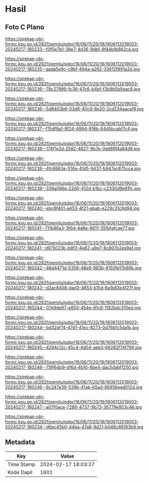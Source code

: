 # Hasil

## Foto C Plano

https://sirekap-obj-formc.kpu.go.id/282f/pemilu/pdpr/16/06/11/20/19/1606112019003-20240217-180233--f0f5e7b1-38e7-4d36-9dbf-8f44b1b662ca.jpg

https://sirekap-obj-formc.kpu.go.id/282f/pemilu/pdpr/16/06/11/20/19/1606112019003-20240217-180235--aada5e9c-c9bf-494a-a262-33612f891a2d.jpg

https://sirekap-obj-formc.kpu.go.id/282f/pemilu/pdpr/16/06/11/20/19/1606112019003-20240217-180236--78c27999-fc36-47c6-b4bf-f3b9b5b5eac8.jpg

https://sirekap-obj-formc.kpu.go.id/282f/pemilu/pdpr/16/06/11/20/19/1606112019003-20240217-180236--5d8403b6-03d6-40c9-8e20-2cd234aaca19.jpg

https://sirekap-obj-formc.kpu.go.id/282f/pemilu/pdpr/16/06/11/20/19/1606112019003-20240217-180237--f15df9a1-9f24-4994-918b-64d5bcabf7c4.jpg

https://sirekap-obj-formc.kpu.go.id/282f/pemilu/pdpr/16/06/11/20/19/1606112019003-20240217-180238--174f1e2d-2592-4827-9b7e-0dd69f4a84d9.jpg

https://sirekap-obj-formc.kpu.go.id/282f/pemilu/pdpr/16/06/11/20/19/1606112019003-20240217-180239--4fc6663e-516a-41d5-9437-b947ac875cca.jpg

https://sirekap-obj-formc.kpu.go.id/282f/pemilu/pdpr/16/06/11/20/19/1606112019003-20240217-180239--339a096e-22d0-412d-b1bc-c2330d9e61fc.jpg

https://sirekap-obj-formc.kpu.go.id/282f/pemilu/pdpr/16/06/11/20/19/1606112019003-20240217-180240--ebc6f401-a453-4f21-abab-e229c31c9d94.jpg

https://sirekap-obj-formc.kpu.go.id/282f/pemilu/pdpr/16/06/11/20/19/1606112019003-20240217-180241--711b86a3-3f6d-4d8e-9611-35fbfafcae77.jpg

https://sirekap-obj-formc.kpu.go.id/282f/pemilu/pdpr/16/06/11/20/19/1606112019003-20240217-180241--d975023b-b8f3-4e82-a9e7-8c807b2ea9a1.jpg

https://sirekap-obj-formc.kpu.go.id/282f/pemilu/pdpr/16/06/11/20/19/1606112019003-20240217-180242--48d4471d-5356-48e9-983b-8150fe17b69b.jpg

https://sirekap-obj-formc.kpu.go.id/282f/pemilu/pdpr/16/06/11/20/19/1606112019003-20240217-180243--d2ac8408-dad3-4653-b15d-6a1b83e4f27f.jpg

https://sirekap-obj-formc.kpu.go.id/282f/pemilu/pdpr/16/06/11/20/19/1606112019003-20240217-180244--07e9de87-e850-454e-91c8-1182bdc310ed.jpg

https://sirekap-obj-formc.kpu.go.id/282f/pemilu/pdpr/16/06/11/20/19/1606112019003-20240217-180244--bd32af74-47d1-41ec-8273-0d76b1c5da1b.jpg

https://sirekap-obj-formc.kpu.go.id/282f/pemilu/pdpr/16/06/11/20/19/1606112019003-20240217-180245--4294c12c-45c4-4d04-aeb3-66282f74f799.jpg

https://sirekap-obj-formc.kpu.go.id/282f/pemilu/pdpr/16/06/11/20/19/1606112019003-20240217-180246--75ff64b9-df6d-4b10-8be4-dac5dabf1250.jpg

https://sirekap-obj-formc.kpu.go.id/282f/pemilu/pdpr/16/06/11/20/19/1606112019003-20240217-180246--6c247e39-539b-41ab-b5ad-66956eed012d.jpg

https://sirekap-obj-formc.kpu.go.id/282f/pemilu/pdpr/16/06/11/20/19/1606112019003-20240217-180247--a07f0ace-7286-4737-9b73-36779e953c46.jpg

https://sirekap-obj-formc.kpu.go.id/282f/pemilu/pdpr/16/06/11/20/19/1606112019003-20240217-180234--d6ec45b0-44ba-47a8-8d21-b048c66193b9.jpg


## Metadata

| Key        | Value               |
| ---------- | ------------------- |
| Time Stamp | 2024-02-17 18:03:37 |
| Kode Dapil | 1601                |



